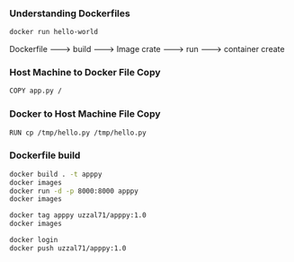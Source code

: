 ### Understanding Dockerfiles
```bash
docker run hello-world
```

Dockerfile ---> build ---> Image crate ---> run ---> container create

### Host Machine to Docker File Copy
```bash
COPY app.py /
```

### Docker to Host Machine File Copy
```bash
RUN cp /tmp/hello.py /tmp/hello.py
```

### Dockerfile build
```bash
docker build . -t apppy
docker images
docker run -d -p 8000:8000 apppy
docker images
```

```bash
docker tag apppy uzzal71/apppy:1.0
docker images
```

```bash
docker login
docker push uzzal71/apppy:1.0
```